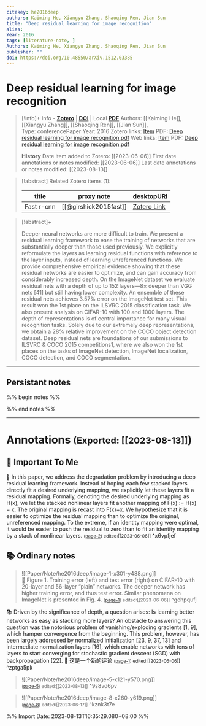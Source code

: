 ```yaml
---
citekey: he2016deep
authors: Kaiming He, Xiangyu Zhang, Shaoqing Ren, Jian Sun
title: "Deep residual learning for image recognition"
alias: 
Year: 2016
tags: [literature-note, ]
Authors: Kaiming He, Xiangyu Zhang, Shaoqing Ren, Jian Sun
publisher: ""
doi: https://doi.org/10.48550/arXiv.1512.03385
---
```

# Deep residual learning for image recognition

> [!info]+ Info - [**Zotero**](zotero://select/library/items/IX39V35N) | [**DOI**](https://doi.org/https://doi.org/10.48550/arXiv.1512.03385)  | Local [**PDF**](file:////Users/yifansu/Zotero/storage/ZIVWRUPE/He%20等%20-%202016%20-%20Deep%20residual%20learning%20for%20image%20recognition.pdf)
> Authors: [[Kaiming He]], [[Xiangyu Zhang]], [[Shaoqing Ren]], [[Jian Sun]],  
> Type: conferencePaper
> Year: 2016
> Zotero links: [Item](zotero://select/library/items/IX39V35N) PDF: [Deep residual learning for image recognition.pdf](zotero://select/library/items/ZIVWRUPE) 
> Web links: [Item](http://zotero.org/users/9245962/items/IX39V35N) PDF: [Deep residual learning for image recognition.pdf](file:///Users/yifansu/Zotero/storage/ZIVWRUPE/He%20等%20-%202016%20-%20Deep%20residual%20learning%20for%20image%20recognition.pdf) 
> 
>
> **History**
> Date item added to Zotero: [[2023-06-06]]
> First date annotations or notes modified: [[2023-06-06]]
> Last date annotations or notes modified: [[2023-08-13]]

> [!abstract] Related Zotero items (1):  
>
> | title | proxy note | desktopURI |
> | --- | --- | --- |
> | Fast r-cnn | [[@girshick2015fast]] | [Zotero Link](zotero://select/library/items/5C7LSXPE) |  |

> [!abstract]+
> 
> Deeper neural networks are more difficult to train. We present a residual learning framework to ease the training of networks that are substantially deeper than those used previously. We explicitly reformulate the layers as learning residual functions with reference to the layer inputs, instead of learning unreferenced functions. We provide comprehensive empirical evidence showing that these residual networks are easier to optimize, and can gain accuracy from considerably increased depth. On the ImageNet dataset we evaluate residual nets with a depth of up to 152 layers—8× deeper than VGG nets [41] but still having lower complexity. An ensemble of these residual nets achieves 3.57% error on the ImageNet test set. This result won the 1st place on the ILSVRC 2015 classification task. We also present analysis on CIFAR-10 with 100 and 1000 layers. The depth of representations is of central importance for many visual recognition tasks. Solely due to our extremely deep representations, we obtain a 28% relative improvement on the COCO object detection dataset. Deep residual nets are foundations of our submissions to ILSVRC & COCO 2015 competitions1, where we also won the 1st places on the tasks of ImageNet detection, ImageNet localization, COCO detection, and COCO segmentation.
> 

---
## Persistant notes 
%% begin notes %%






%% end notes %%

---
# Annotations <small>(Exported: [[2023-08-13]]</small>)

## 💚 Important To Me
💚 In this paper, we address the degradation problem by introducing a deep residual learning framework. Instead of hoping each few stacked layers directly fit a desired underlying mapping, we explicitly let these layers fit a residual mapping. Formally, denoting the desired underlying mapping as H(x), we let the stacked nonlinear layers fit another mapping of F(x) := H(x) − x. The original mapping is recast into F(x)+x. We hypothesize that it is easier to optimize the residual mapping than to optimize the original, unreferenced mapping. To the extreme, if an identity mapping were optimal, it would be easier to push the residual to zero than to fit an identity mapping by a stack of nonlinear layers.
 <small>([page-2](zotero://open-pdf/library/items/ZIVWRUPE?page=2&annotation=X6VPFJEF)) edited:[[2023-06-06]]</small> ^x6vpfjef

## 📚 Ordinary notes
>![[Paper/Note/he2016deep/image-1-x301-y488.png]]<br>📝️ Figure 1. Training error (left) and test error (right) on CIFAR-10 with 20-layer and 56-layer “plain” networks. The deeper network has higher training error, and thus test error. Similar phenomena on ImageNet is presented in Fig. 4.
 <small>([page-1](zotero://open-pdf/library/items/ZIVWRUPE?page=1&annotation=GEHPQUFJ)) edited:[[2023-06-06]]</small> ^gehpqufj

📚 Driven by the significance of depth, a question arises: Is learning better networks as easy as stacking more layers? An obstacle to answering this question was the notorious problem of vanishing/exploding gradients [1, 9], which hamper convergence from the beginning. This problem, however, has been largely addressed by normalized initialization [23, 9, 37, 13] and intermediate normalization layers [16], which enable networks with tens of layers to start converging for stochastic gradient descent (SGD) with backpropagation [22].
📝️ 这是一个新的评论
 <small>([page-1](zotero://open-pdf/library/items/ZIVWRUPE?page=1&annotation=ZPTGA5PK)) edited:[[2023-06-06]]</small> ^zptga5pk

>![[Paper/Note/he2016deep/image-5-x121-y570.png]]<br> <small>([page-5](zotero://open-pdf/library/items/ZIVWRUPE?page=5&annotation=9S8VD6PV)) edited:[[2023-08-13]]</small> ^9s8vd6pv

>![[Paper/Note/he2016deep/image-8-x260-y619.png]]<br> <small>([page-8](zotero://open-pdf/library/items/ZIVWRUPE?page=8&annotation=KZNK3T7E)) edited:[[2023-06-17]]</small> ^kznk3t7e



%% Import Date: 2023-08-13T16:35:29.080+08:00 %%
